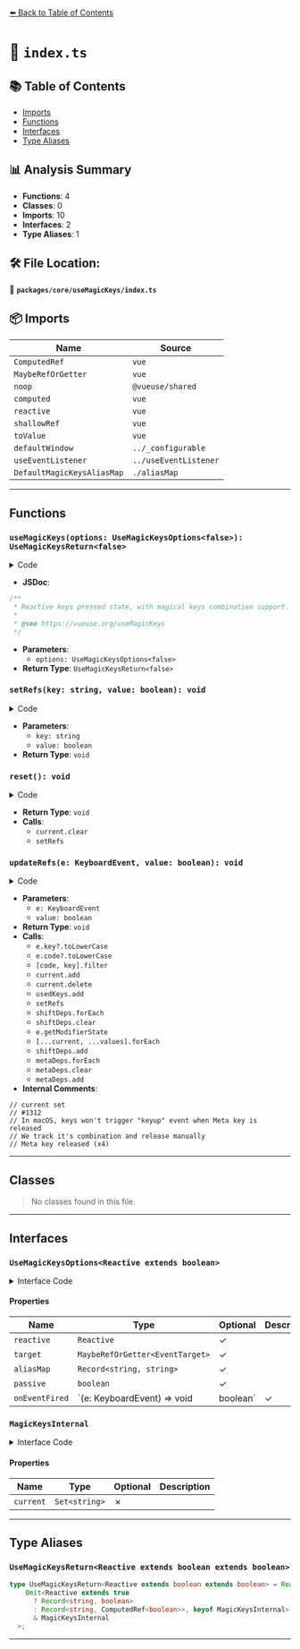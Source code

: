 [⬅️ Back to Table of Contents](../../../index.md)

# 📄 `index.ts`

## 📚 Table of Contents

- [Imports](#imports)
- [Functions](#functions)
- [Interfaces](#interfaces)
- [Type Aliases](#type-aliases)

## 📊 Analysis Summary

- **Functions**: 4
- **Classes**: 0
- **Imports**: 10
- **Interfaces**: 2
- **Type Aliases**: 1

## 🛠️ File Location:
📂 **`packages/core/useMagicKeys/index.ts`**

## 📦 Imports

| Name | Source |
|------|--------|
| `ComputedRef` | `vue` |
| `MaybeRefOrGetter` | `vue` |
| `noop` | `@vueuse/shared` |
| `computed` | `vue` |
| `reactive` | `vue` |
| `shallowRef` | `vue` |
| `toValue` | `vue` |
| `defaultWindow` | `../_configurable` |
| `useEventListener` | `../useEventListener` |
| `DefaultMagicKeysAliasMap` | `./aliasMap` |


---

## Functions

### `useMagicKeys(options: UseMagicKeysOptions<false>): UseMagicKeysReturn<false>`

<details><summary>Code</summary>

```ts
export function useMagicKeys(options?: UseMagicKeysOptions<false>): UseMagicKeysReturn<false>
```
</details>

- **JSDoc**:
```ts
/**
 * Reactive keys pressed state, with magical keys combination support.
 *
 * @see https://vueuse.org/useMagicKeys
 */
```

- **Parameters**:
  - `options: UseMagicKeysOptions<false>`
- **Return Type**: `UseMagicKeysReturn<false>`
### `setRefs(key: string, value: boolean): void`

<details><summary>Code</summary>

```ts
function setRefs(key: string, value: boolean) {
    if (key in refs) {
      if (useReactive)
        refs[key] = value
      else
        refs[key].value = value
    }
  }
```
</details>

- **Parameters**:
  - `key: string`
  - `value: boolean`
- **Return Type**: `void`
### `reset(): void`

<details><summary>Code</summary>

```ts
function reset() {
    current.clear()
    for (const key of usedKeys)
      setRefs(key, false)
  }
```
</details>

- **Return Type**: `void`
- **Calls**:
  - `current.clear`
  - `setRefs`
### `updateRefs(e: KeyboardEvent, value: boolean): void`

<details><summary>Code</summary>

```ts
function updateRefs(e: KeyboardEvent, value: boolean) {
    const key = e.key?.toLowerCase()
    const code = e.code?.toLowerCase()
    const values = [code, key].filter(Boolean)

    // current set
    if (key) {
      if (value)
        current.add(key)
      else
        current.delete(key)
    }

    for (const key of values) {
      usedKeys.add(key)
      setRefs(key, value)
    }
    if (key === 'shift' && !value) {
      shiftDeps.forEach((key) => {
        current.delete(key)
        setRefs(key, false)
      })
      shiftDeps.clear()
    }
    else if (typeof e.getModifierState === 'function' && e.getModifierState('Shift') && value) {
      [...current, ...values].forEach(key => shiftDeps.add(key))
    }
    // #1312
    // In macOS, keys won't trigger "keyup" event when Meta key is released
    // We track it's combination and release manually
    if (key === 'meta' && !value) {
      // Meta key released
      metaDeps.forEach((key) => {
        current.delete(key)
        setRefs(key, false)
      })
      metaDeps.clear()
    }
    else if (typeof e.getModifierState === 'function' && e.getModifierState('Meta') && value) {
      [...current, ...values].forEach(key => metaDeps.add(key))
    }
  }
```
</details>

- **Parameters**:
  - `e: KeyboardEvent`
  - `value: boolean`
- **Return Type**: `void`
- **Calls**:
  - `e.key?.toLowerCase`
  - `e.code?.toLowerCase`
  - `[code, key].filter`
  - `current.add`
  - `current.delete`
  - `usedKeys.add`
  - `setRefs`
  - `shiftDeps.forEach`
  - `shiftDeps.clear`
  - `e.getModifierState`
  - `[...current, ...values].forEach`
  - `shiftDeps.add`
  - `metaDeps.forEach`
  - `metaDeps.clear`
  - `metaDeps.add`
- **Internal Comments**:
```
// current set
// #1312
// In macOS, keys won't trigger "keyup" event when Meta key is released
// We track it's combination and release manually
// Meta key released (x4)
```


---

## Classes

> No classes found in this file.


---

## Interfaces

### `UseMagicKeysOptions<Reactive extends boolean>`

<details><summary>Interface Code</summary>

```ts
export interface UseMagicKeysOptions<Reactive extends boolean> {
  /**
   * Returns a reactive object instead of an object of refs
   *
   * @default false
   */
  reactive?: Reactive

  /**
   * Target for listening events
   *
   * @default window
   */
  target?: MaybeRefOrGetter<EventTarget>

  /**
   * Alias map for keys, all the keys should be lowercase
   * { target: keycode }
   *
   * @example { ctrl: "control" }
   * @default <predefined-map>
   */
  aliasMap?: Record<string, string>

  /**
   * Register passive listener
   *
   * @default true
   */
  passive?: boolean

  /**
   * Custom event handler for keydown/keyup event.
   * Useful when you want to apply custom logic.
   *
   * When using `e.preventDefault()`, you will need to pass `passive: false` to useMagicKeys().
   */
  onEventFired?: (e: KeyboardEvent) => void | boolean
}
```
</details>

#### Properties

| Name | Type | Optional | Description |
|------|------|----------|-------------|
| `reactive` | `Reactive` | ✓ |  |
| `target` | `MaybeRefOrGetter<EventTarget>` | ✓ |  |
| `aliasMap` | `Record<string, string>` | ✓ |  |
| `passive` | `boolean` | ✓ |  |
| `onEventFired` | `(e: KeyboardEvent) => void | boolean` | ✓ |  |

### `MagicKeysInternal`

<details><summary>Interface Code</summary>

```ts
export interface MagicKeysInternal {
  /**
   * A Set of currently pressed keys,
   * Stores raw keyCodes.
   *
   * @see https://developer.mozilla.org/en-US/docs/Web/API/KeyboardEvent/key
   */
  current: Set<string>
}
```
</details>

#### Properties

| Name | Type | Optional | Description |
|------|------|----------|-------------|
| `current` | `Set<string>` | ✗ |  |


---

## Type Aliases

### `UseMagicKeysReturn<Reactive extends boolean extends boolean>`

```ts
type UseMagicKeysReturn<Reactive extends boolean extends boolean> = Readonly<
    Omit<Reactive extends true
      ? Record<string, boolean>
      : Record<string, ComputedRef<boolean>>, keyof MagicKeysInternal>
      & MagicKeysInternal
  >;
```


---